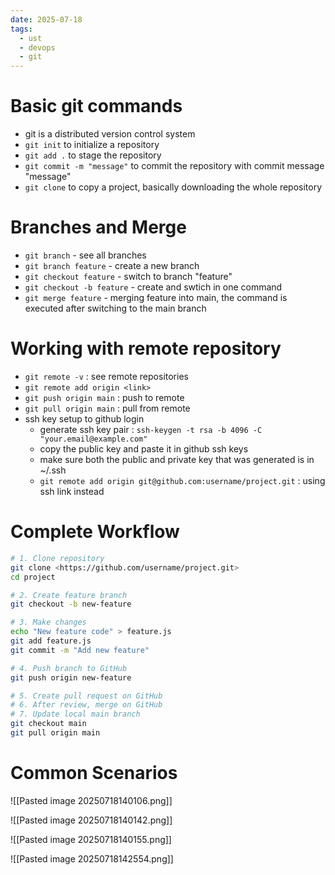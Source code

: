 ```yaml
---
date: 2025-07-18
tags:
  - ust
  - devops
  - git
---
```

# Basic git commands
 
 - git is a distributed version control system
 - `git init` to initialize a repository 
 - `git add .` to stage the repository
 - `git commit -m "message"` to commit the repository with commit message "message"
 - `git clone` to copy a project, basically downloading the whole repository
# Branches and Merge

- `git branch` - see all branches
- `git branch feature` - create a new branch 
- `git checkout feature` - switch to branch "feature"
- `git checkout -b feature` - create and swtich in one command 
- `git merge feature` - merging feature into main, the command is executed after switching to the main branch
# Working with remote repository 

- `git remote -v` : see remote repositories 
- `git remote add origin <link>`
- `git push origin main` : push to remote 
- `git pull origin main` : pull from remote 
- ssh key setup to github login 
	- generate ssh key pair : `ssh-keygen -t rsa -b 4096 -C "your.email@example.com"`
	- copy the public key and paste it in github ssh keys 
	- make sure both the public and private key that was generated is in ~/.ssh
	- `git remote add origin git@github.com:username/project.git` : using ssh link instead

# Complete Workflow 

```bash
# 1. Clone repository
git clone <https://github.com/username/project.git>
cd project

# 2. Create feature branch
git checkout -b new-feature

# 3. Make changes
echo "New feature code" > feature.js
git add feature.js
git commit -m "Add new feature"

# 4. Push branch to GitHub
git push origin new-feature

# 5. Create pull request on GitHub
# 6. After review, merge on GitHub
# 7. Update local main branch
git checkout main
git pull origin main
```

# Common Scenarios 

![[Pasted image 20250718140106.png]]

![[Pasted image 20250718140142.png]]

![[Pasted image 20250718140155.png]]

![[Pasted image 20250718142554.png]]

